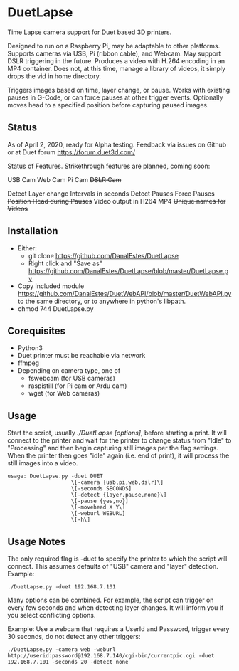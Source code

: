 # DuetLapse
Time Lapse camera support for Duet based 3D printers.

Designed to run on a Raspberry Pi, may be adaptable to other platforms. Supports cameras via USB, Pi (ribbon cable), and Webcam.  May support DSLR triggering in the future. Produces a video with H.264 encoding in an MP4 container. Does not, at this time, manage a library of videos, it simply drops the vid in home directory. 

Triggers images based on time, layer change, or pause.  Works with existing pauses in G-Code, or can force pauses at other trigger events. Optionally moves head to a specified position before capturing paused images. 

## Status

As of April 2, 2020, ready for Alpha testing. Feedback via issues on Github or at Duet forum https://forum.duet3d.com/

Status of Features.  Strikethrough features are planned, coming soon:

USB Cam
Web Cam
Pi Cam
~~DSLR Cam~~

Detect Layer change
Intervals in seconds
~~Detect Pauses~~
~~Force Pauses~~
~~Position Head during Pauses~~
Video output in H264 MP4
~~Unique names for Videos~~

## Installation
* Either:
  * git clone https://github.com/DanalEstes/DuetLapse
  * Right click and "Save as" https://github.com/DanalEstes/DuetLapse/blob/master/DuetLapse.py 
* Copy included module https://github.com/DanalEstes/DuetWebAPI/blob/master/DuetWebAPI.py to the same directory, or to anywhere in python's libpath. 
* chmod 744 DuetLapse.py


## Corequisites 

* Python3
* Duet printer must be reachable via network
* ffmpeg
* Depending on camera type, one of
  * fswebcam (for USB cameras)
  * raspistill (for Pi cam or Ardu cam)
  * wget (for Web cameras)
  
## Usage

Start the script, usually *./DuetLapse \[options\]*, before starting a print.  It will connect to the printer and wait for the printer to change status from "Idle" to "Processing" and then begin capturing still images per the flag settings.  When the printer then goes "idle" again (i.e. end of print), it will process the still images into a video. 

```
usage: DuetLapse.py -duet DUET 
                    \[-camera {usb,pi,web,dslr}\]
                    \[-seconds SECONDS] 
                    \[-detect {layer,pause,none}\]
                    \[-pause {yes,no}] 
                    \[-movehead X Y\]
                    \[-weburl WEBURL]
                    \[-h\]
```

## Usage Notes

The only required flag is -duet to specify the printer to which the script will connect.  This assumes defaults of "USB" camera and "layer" detection. Example:
```
./DuetLapse.py -duet 192.168.7.101 
```

Many options can be combined.  For example, the script can trigger on every few seconds and when detecting layer changes. It will inform you if you select conflicting options. 

Example: Use a webcam that requires a UserId and Password, trigger every 30 seconds, do not detect any other triggers:
```
./DuetLapse.py -camera web -weburl http://userid:password@192.168.7.140/cgi-bin/currentpic.cgi -duet 192.168.7.101 -seconds 20 -detect none
```




  

